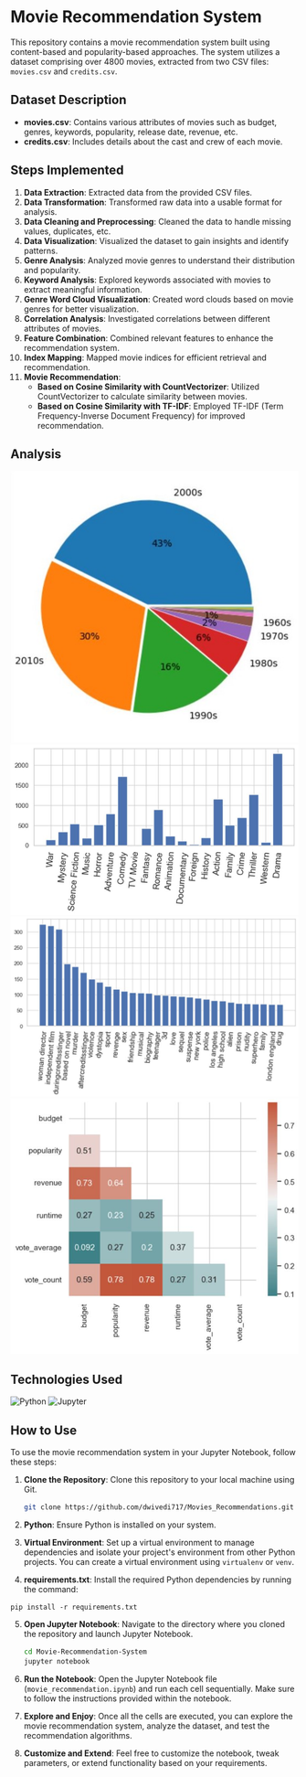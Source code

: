 # Movie Recommendation System

This repository contains a movie recommendation system built using content-based and popularity-based approaches. The system utilizes a dataset comprising over 4800 movies, extracted from two CSV files: `movies.csv` and `credits.csv`.

## Dataset Description
- **movies.csv**: Contains various attributes of movies such as budget, genres, keywords, popularity, release date, revenue, etc.
- **credits.csv**: Includes details about the cast and crew of each movie.

## Steps Implemented
1. **Data Extraction**: Extracted data from the provided CSV files.
2. **Data Transformation**: Transformed raw data into a usable format for analysis.
3. **Data Cleaning and Preprocessing**: Cleaned the data to handle missing values, duplicates, etc.
4. **Data Visualization**: Visualized the dataset to gain insights and identify patterns.
5. **Genre Analysis**: Analyzed movie genres to understand their distribution and popularity.
6. **Keyword Analysis**: Explored keywords associated with movies to extract meaningful information.
7. **Genre Word Cloud Visualization**: Created word clouds based on movie genres for better visualization.
8. **Correlation Analysis**: Investigated correlations between different attributes of movies.
9. **Feature Combination**: Combined relevant features to enhance the recommendation system.
10. **Index Mapping**: Mapped movie indices for efficient retrieval and recommendation.
11. **Movie Recommendation**:
    - **Based on Cosine Similarity with CountVectorizer**: Utilized CountVectorizer to calculate similarity between movies.
    - **Based on Cosine Similarity with TF-IDF**: Employed TF-IDF (Term Frequency-Inverse Document Frequency) for improved recommendation.

## Analysis

![Decade-Wise Movie Count Calculation](./screenshots/movie_count.JPG)
![Genre Analysis and visualization](./screenshots/genre_analysis.JPG)
![Keyword Analysis and visualization](./screenshots/keyword_analysis.JPG)
![Correlation analysis betweennumeric data](./screenshots/correlation_analysis.JPG)

## Technologies Used
![Python](https://img.shields.io/badge/Python-FFD43B?style=for-the-badge&logo=python&logoColor=blue)
![Jupyter](https://img.shields.io/badge/Jupyter-F37626?style=for-the-badge&logo=jupyter&logoColor=white)

## How to Use

To use the movie recommendation system in your Jupyter Notebook, follow these steps:

1. **Clone the Repository**: Clone this repository to your local machine using Git.

    ```bash
    git clone https://github.com/dwivedi717/Movies_Recommendations.git
    ```

2. **Python**: Ensure Python is installed on your system.
3. **Virtual Environment**: Set up a virtual environment to manage dependencies and isolate your project's environment from other Python projects. You can create a virtual environment using `virtualenv` or `venv`.
4. **requirements.txt**: Install the required Python dependencies by running the command:
  ```
  pip install -r requirements.txt
  ```
5. **Open Jupyter Notebook**: Navigate to the directory where you cloned the repository and launch Jupyter Notebook.

    ```bash
    cd Movie-Recommendation-System
    jupyter notebook
    ```

6. **Run the Notebook**: Open the Jupyter Notebook file (`movie_recommendation.ipynb`) and run each cell sequentially. Make sure to follow the instructions provided within the notebook.

7. **Explore and Enjoy**: Once all the cells are executed, you can explore the movie recommendation system, analyze the dataset, and test the recommendation algorithms.

8. **Customize and Extend**: Feel free to customize the notebook, tweak parameters, or extend functionality based on your requirements. 
